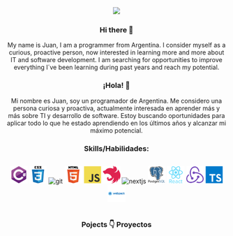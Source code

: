 <div align="center" >

<div>
<img src="https://github.com/JuanMPaola/JuanMPaola/assets/137726036/a930ae7d-eaff-472a-b265-8467b3416e87"/>
</div>

### Hi there 👋
My name is Juan, I am a programmer from Argentina.
I consider myself as a curious, proactive person, now interested in learning more and more about IT and software development. I am searching for opportunities to improve everything I´ve been learning during past years and reach my potential.
### ¡Hola! 👋
Mi nombre es Juan, soy un programador de Argentina.
Me considero una persona curiosa y proactiva, actualmente interesada en aprender más y más sobre TI y desarrollo de software. Estoy buscando oportunidades para aplicar todo lo que he estado aprendiendo en los últimos años y alcanzar mi máximo potencial.

### Skills/Habilidades:

<div style="display: flex; justify-content: space-between;">
<p> 
<img src="https://raw.githubusercontent.com/devicons/devicon/master/icons/csharp/csharp-original.svg" alt="csharp" width="40" height="40"/>  
<img src="https://raw.githubusercontent.com/devicons/devicon/master/icons/css3/css3-original-wordmark.svg" alt="css3" width="40" height="40"/> 
<img src="https://www.vectorlogo.zone/logos/git-scm/git-scm-icon.svg" alt="git" width="40" height="40"/> 
<img src="https://raw.githubusercontent.com/devicons/devicon/master/icons/html5/html5-original-wordmark.svg" alt="html5" width="40" height="40"/> 
<img src="https://raw.githubusercontent.com/devicons/devicon/master/icons/javascript/javascript-original.svg" alt="javascript" width="40" height="40"/>
<img src="https://raw.githubusercontent.com/devicons/devicon/master/icons/nestjs/nestjs-plain.svg" alt="nestjs" width="40" height="40"/> 
<img src="https://cdn.worldvectorlogo.com/logos/nextjs-2.svg" alt="nextjs" width="40" height="40"/>  
<img src="https://raw.githubusercontent.com/devicons/devicon/master/icons/postgresql/postgresql-original-wordmark.svg" alt="postgresql" width="40" height="40"/>
<img src="https://raw.githubusercontent.com/devicons/devicon/master/icons/react/react-original-wordmark.svg" alt="react" width="40" height="40"/> 
<img src="https://raw.githubusercontent.com/devicons/devicon/master/icons/redux/redux-original.svg" alt="redux" width="40" height="40"/>
<img src="https://raw.githubusercontent.com/devicons/devicon/master/icons/typescript/typescript-original.svg" alt="typescript" width="40" height="40"/>  
<img src="https://raw.githubusercontent.com/devicons/devicon/d00d0969292a6569d45b06d3f350f463a0107b0d/icons/webpack/webpack-original-wordmark.svg" alt="webpack" width="40" height="40"/> </p>
</div>

### Pojects 👇 Proyectos
</div>
<!--
**JuanMPaola/JuanMPaola** is a ✨ _special_ ✨ repository because its `README.md` (this file) appears on your GitHub profile.

Here are some ideas to get you started:

- 🔭 I’m currently working on ...
- 🌱 I’m currently learning ...
- 👯 I’m looking to collaborate on ...
- 🤔 I’m looking for help with ...
- 💬 Ask me about ...
- 📫 How to reach me: ...
- 😄 Pronouns: ...
- ⚡ Fun fact: ...
-->
